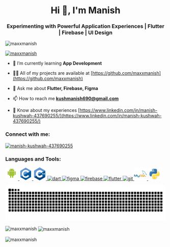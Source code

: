 <h1 align="center">Hi 👋, I'm Manish</h1>
<h3 align="center">Experimenting with Powerful Application Experiences | Flutter | Firebase | UI Design</h3>

<p align="left"> <img src="https://komarev.com/ghpvc/?username=maxxmanish&label=Profile%20views&color=0e75b6&style=flat" alt="maxxmanish" /> </p>

<p align="left"> <a href="https://github.com/ryo-ma/github-profile-trophy"><img src="https://github-profile-trophy.vercel.app/?username=maxxmanish" alt="maxxmanish" /></a> </p>

- 🌱 I’m currently learning **App Development**

- 👨‍💻 All of my projects are available at [https://github.com/maxxmanish](https://github.com/maxxmanish)

- 💬 Ask me about **Flutter, Firebase, Figma**

- 📫 How to reach me **kushmanish690@gmail.com**

- 📄 Know about my experiences [https://www.linkedin.com/in/manish-kushwah-437690255/](https://www.linkedin.com/in/manish-kushwah-437690255/)

<h3 align="left">Connect with me:</h3>
<p align="left">
<a href="https://linkedin.com/in/manish-kushwah-437690255" target="blank"><img align="center" src="https://raw.githubusercontent.com/rahuldkjain/github-profile-readme-generator/master/src/images/icons/Social/linked-in-alt.svg" alt="manish-kushwah-437690255" height="30" width="40" /></a>
</p>

<h3 align="left">Languages and Tools:</h3>
<p align="left"> <a href="https://developer.android.com" target="_blank" rel="noreferrer"> <img src="https://raw.githubusercontent.com/devicons/devicon/master/icons/android/android-original-wordmark.svg" alt="android" width="40" height="40"/> </a> <a href="https://www.cprogramming.com/" target="_blank" rel="noreferrer"> <img src="https://raw.githubusercontent.com/devicons/devicon/master/icons/c/c-original.svg" alt="c" width="40" height="40"/> </a> <a href="https://www.w3schools.com/cpp/" target="_blank" rel="noreferrer"> <img src="https://raw.githubusercontent.com/devicons/devicon/master/icons/cplusplus/cplusplus-original.svg" alt="cplusplus" width="40" height="40"/> </a> <a href="https://dart.dev" target="_blank" rel="noreferrer"> <img src="https://www.vectorlogo.zone/logos/dartlang/dartlang-icon.svg" alt="dart" width="40" height="40"/> </a> <a href="https://www.figma.com/" target="_blank" rel="noreferrer"> <img src="https://www.vectorlogo.zone/logos/figma/figma-icon.svg" alt="figma" width="40" height="40"/> </a> <a href="https://firebase.google.com/" target="_blank" rel="noreferrer"> <img src="https://www.vectorlogo.zone/logos/firebase/firebase-icon.svg" alt="firebase" width="40" height="40"/> </a> <a href="https://flutter.dev" target="_blank" rel="noreferrer"> <img src="https://www.vectorlogo.zone/logos/flutterio/flutterio-icon.svg" alt="flutter" width="40" height="40"/> </a> <a href="https://git-scm.com/" target="_blank" rel="noreferrer"> <img src="https://www.vectorlogo.zone/logos/git-scm/git-scm-icon.svg" alt="git" width="40" height="40"/> </a> <a href="https://www.mysql.com/" target="_blank" rel="noreferrer"> <img src="https://raw.githubusercontent.com/devicons/devicon/master/icons/mysql/mysql-original-wordmark.svg" alt="mysql" width="40" height="40"/> </a> <a href="https://www.python.org" target="_blank" rel="noreferrer"> <img src="https://raw.githubusercontent.com/devicons/devicon/master/icons/python/python-original.svg" alt="python" width="40" height="40"/> </a> </p>

<picture>
  <source media="(prefers-color-scheme: dark)" srcset="https://raw.githubusercontent.com/maxxmanish/maxxmanish/output/github-contribution-grid-snake-dark.svg">
  <source media="(prefers-color-scheme: light)" srcset="https://raw.githubusercontent.com/maxxmanish/maxxmanish/output/github-contribution-grid-snake.svg">
  <img alt="github contribution grid snake animation" src="https://raw.githubusercontent.com/maxxmanish/maxxmanish/output/github-contribution-grid-snake.svg">
</picture>

<p><img align="left" src="https://github-readme-stats.vercel.app/api/top-langs?username=maxxmanish&show_icons=true&locale=en&layout=compact" alt="maxxmanish" /></p>

<p>&nbsp;<img align="center" src="https://github-readme-stats.vercel.app/api?username=maxxmanish&show_icons=true&locale=en" alt="maxxmanish" /></p>

<p><img align="center" src="https://github-readme-streak-stats.herokuapp.com/?user=maxxmanish&" alt="maxxmanish" /></p>
